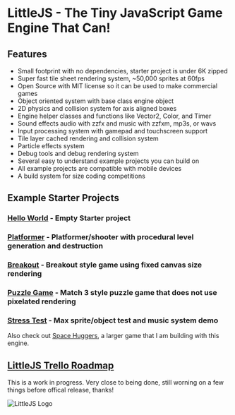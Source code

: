 # LittleJS - The Tiny JavaScript Game Engine That Can!

## Features

- Small footprint with no dependencies, starter project is under 6K zipped
- Super fast tile sheet rendering system, ~50,000 sprites at 60fps
- Open Source with MIT license so it can be used to make commercial games
- Object oriented system with base class engine object
- 2D physics and collision system for axis aligned boxes
- Engine helper classes and functions like Vector2, Color, and Timer
- Sound effects audio with zzfx and music with zzfxm, mp3s, or wavs
- Input processing system with gamepad and touchscreen support
- Tile layer cached rendering and collision system
- Particle effects system
- Debug tools and debug rendering system
- Several easy to understand example projects you can build on
- All example projects are compatible with mobile devices
- A build system for size coding competitions

## Example Starter Projects

### [Hello World](https://killedbyapixel.github.io/LittleJS/) - Empty Starter project
### [Platformer](https://killedbyapixel.github.io/LittleJS/examples/platformer) - Platformer/shooter with procedural level generation and destruction
### [Breakout](https://killedbyapixel.github.io/LittleJS/examples/breakout) - Breakout style game using fixed canvas size rendering
### [Puzzle Game](https://killedbyapixel.github.io/LittleJS/examples/puzzle) - Match 3 style puzzle game that does not use pixelated rendering
### [Stress Test](https://killedbyapixel.github.io/LittleJS/examples/stress) - Max sprite/object test and music system demo

Also check out [Space Huggers](https://github.com/KilledByAPixel/SpaceHuggers), a larger game that I am building with this engine.

## [LittleJS Trello Roadmap](https://trello.com/b/E9zf1Xak/littlejs)

This is a work in progress. Very close to being done, still worning on a few things before offical release, thanks!

![LittleJS Logo](/favicon.ico)
